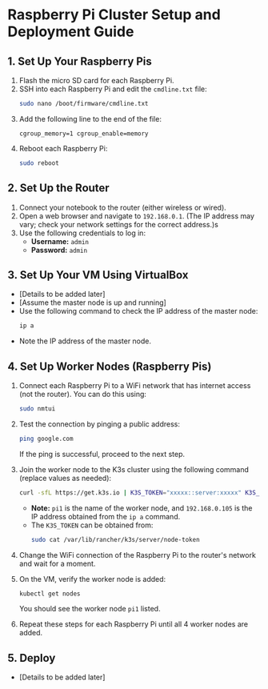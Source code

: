 # Raspberry Pi Cluster Setup and Deployment Guide

## 1. Set Up Your Raspberry Pis

1. Flash the micro SD card for each Raspberry Pi.
2. SSH into each Raspberry Pi and edit the `cmdline.txt` file:
   ```bash
   sudo nano /boot/firmware/cmdline.txt
   ```
3. Add the following line to the end of the file:
   ```
   cgroup_memory=1 cgroup_enable=memory
   ```
4. Reboot each Raspberry Pi:
   ```bash
   sudo reboot
   ```

## 2. Set Up the Router

1. Connect your notebook to the router (either wireless or wired).
2. Open a web browser and navigate to `192.168.0.1`. (The IP address may vary; check your network settings for the correct address.)s
3. Use the following credentials to log in:
   - **Username:** `admin`
   - **Password:** `admin`

## 3. Set Up Your VM Using VirtualBox

- [Details to be added later]
- [Assume the master node is up and running]
- Use the following command to check the IP address of the master node:
  ```bash
  ip a
  ```
- Note the IP address of the master node.

## 4. Set Up Worker Nodes (Raspberry Pis)

1. Connect each Raspberry Pi to a WiFi network that has internet access (not the router). You can do this using:
   ```bash
   sudo nmtui
   ```
2. Test the connection by pinging a public address:

   ```bash
   ping google.com
   ```

   If the ping is successful, proceed to the next step.

3. Join the worker node to the K3s cluster using the following command (replace values as needed):

   ```bash
   curl -sfL https://get.k3s.io | K3S_TOKEN="xxxxx::server:xxxxx" K3S_URL="https://192.168.0.105:6443" K3S_NODE_NAME="pi1" sh -
   ```

   - **Note:** `pi1` is the name of the worker node, and `192.168.0.105` is the IP address obtained from the `ip a` command.
   - The `K3S_TOKEN` can be obtained from:
     ```bash
     sudo cat /var/lib/rancher/k3s/server/node-token
     ```

4. Change the WiFi connection of the Raspberry Pi to the router's network and wait for a moment.

5. On the VM, verify the worker node is added:

   ```bash
   kubectl get nodes
   ```

   You should see the worker node `pi1` listed.

6. Repeat these steps for each Raspberry Pi until all 4 worker nodes are added.

## 5. Deploy

- [Details to be added later]
